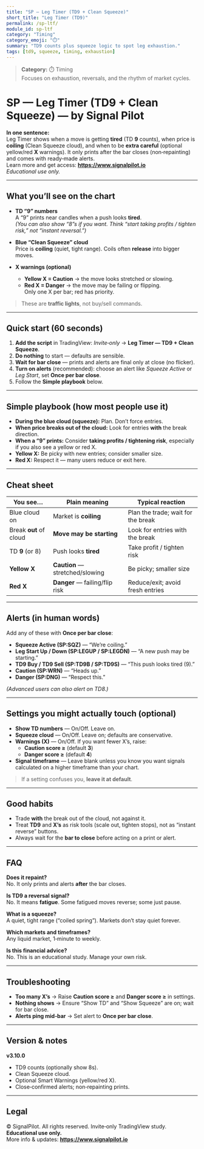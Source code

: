 ```yaml
---
title: "SP — Leg Timer (TD9 + Clean Squeeze)"
short_title: "Leg Timer (TD9)"
permalink: /sp-ltf/
module_id: sp-ltf
category: "Timing"
category_emoji: "⏱️"
summary: "TD9 counts plus squeeze logic to spot leg exhaustion."
tags: [td9, squeeze, timing, exhaustion]
---
```



> **Category:** ⏱️ Timing  
> Focuses on exhaustion, reversals, and the rhythm of market cycles.


# SP — Leg Timer (TD9 + Clean Squeeze) — by Signal Pilot
 
**In one sentence:**  
Leg Timer shows when a move is getting **tired** (TD **9** counts), when price is **coiling** (Clean Squeeze cloud), and when to be **extra careful** (optional yellow/red **X** warnings). It only prints after the bar closes (non‑repainting) and comes with ready‑made alerts.  
Learn more and get access: **https://www.signalpilot.io**  
*Educational use only.*

---

## What you’ll see on the chart

- **TD “9” numbers**  
  A “9” prints near candles when a push looks **tired**.  
  *(You can also show “8”s if you want. Think “start taking profits / tighten risk,” not “instant reversal.”)*

- **Blue “Clean Squeeze” cloud**  
  Price is **coiling** (quiet, tight range). Coils often **release** into bigger moves.

- **X warnings (optional)**  
  - **Yellow X = Caution** → the move looks stretched or slowing.  
  - **Red X = Danger** → the move may be failing or flipping.  
  Only one X per bar; red has priority.

> These are **traffic lights**, not buy/sell commands.

---

## Quick start (60 seconds)

1. **Add the script** in TradingView: *Invite‑only* → **Leg Timer — TD9 + Clean Squeeze**.  
2. **Do nothing** to start — defaults are sensible.  
3. **Wait for bar close** — prints and alerts are final only at close (no flicker).  
4. **Turn on alerts** (recommended): choose an alert like *Squeeze Active* or *Leg Start*, set **Once per bar close**.  
5. Follow the **Simple playbook** below.

---

## Simple playbook (how most people use it)

- **During the blue cloud (squeeze):** Plan. Don’t force entries.  
- **When price breaks out of the cloud:** Look for entries **with** the break direction.  
- **When a “9” prints:** Consider **taking profits / tightening risk**, especially if you also see a yellow or red X.  
- **Yellow X:** Be picky with new entries; consider smaller size.  
- **Red X:** Respect it — many users reduce or exit here.

---

## Cheat sheet

| You see…             | Plain meaning                      | Typical reaction                          |
|----------------------|------------------------------------|-------------------------------------------|
| Blue cloud on        | Market is **coiling**              | Plan the trade; wait for the break        |
| Break **out** of cloud | **Move may be starting**          | Look for entries with the break           |
| TD **9** (or 8)      | Push looks **tired**               | Take profit / tighten risk                |
| **Yellow X**         | **Caution** — stretched/slowing    | Be picky; smaller size                    |
| **Red X**            | **Danger** — failing/flip risk     | Reduce/exit; avoid fresh entries          |

---

## Alerts (in human words)

Add any of these with **Once per bar close**:

- **Squeeze Active (SP:SQZ)** — “We’re coiling.”  
- **Leg Start Up / Down (SP:LEGUP / SP:LEGDN)** — “A new push may be starting.”  
- **TD9 Buy / TD9 Sell (SP:TD9B / SP:TD9S)** — “This push looks tired (9).”  
- **Caution (SP:WRN)** — “Heads up.”  
- **Danger (SP:DNG)** — “Respect this.”

*(Advanced users can also alert on TD8.)*

---

## Settings you might actually touch (optional)

- **Show TD numbers** — On/Off. Leave on.  
- **Squeeze cloud** — On/Off. Leave on; defaults are conservative.  
- **Warnings (X)** — On/Off. If you want fewer X’s, raise:
  - **Caution score ≥** (default **3**)  
  - **Danger score ≥** (default **4**)  
- **Signal timeframe** — Leave blank unless you know you want signals calculated on a higher timeframe than your chart.

> If a setting confuses you, **leave it at default**.

---

## Good habits

- Trade **with** the break out of the cloud, not against it.  
- Treat **TD9** and **X’s** as risk tools (scale out, tighten stops), not as “instant reverse” buttons.  
- Always wait for the **bar to close** before acting on a print or alert.

---

## FAQ

**Does it repaint?**  
No. It only prints and alerts **after** the bar closes.

**Is TD9 a reversal signal?**  
No. It means **fatigue**. Some fatigued moves reverse; some just pause.

**What is a squeeze?**  
A quiet, tight range (“coiled spring”). Markets don’t stay quiet forever.

**Which markets and timeframes?**  
Any liquid market, 1‑minute to weekly.

**Is this financial advice?**  
No. This is an educational study. Manage your own risk.

---

## Troubleshooting

- **Too many X’s** → Raise **Caution score ≥** and **Danger score ≥** in settings.  
- **Nothing shows** → Ensure “Show TD” and “Show Squeeze” are on; wait for bar close.  
- **Alerts ping mid‑bar** → Set alert to **Once per bar close**.

---

## Version & notes

**v3.10.0**  
- TD9 counts (optionally show 8s).  
- Clean Squeeze cloud.  
- Optional Smart Warnings (yellow/red X).  
- Close‑confirmed alerts; non‑repainting prints.

---

## Legal

© SignalPilot. All rights reserved. Invite‑only TradingView study. **Educational use only.**  
More info & updates: **https://www.signalpilot.io**
